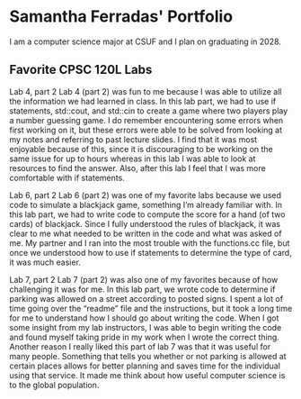 
# Samantha Ferradas' Portfolio

I am a computer science major at CSUF and I plan on graduating in 2028.

## Favorite CPSC 120L Labs

Lab 4, part 2
Lab 4 (part 2) was fun to me because I was able to utilize all the information we had learned in class. In this lab part, we had to use if statements, std::cout, and std::cin to create a game where two players play a number guessing game. I do remember encountering some errors when first working on it, but these errors were able to be solved from looking at my notes and referring to past lecture slides. I find that it was most enjoyable because of this, since it is discouraging to be working on the same issue for up to hours whereas in this lab I was able to look at resources to find the answer. Also, after this lab I feel that I was more comfortable with if statements.

Lab 6, part 2
Lab 6 (part 2) was one of my favorite labs because we used code to simulate a blackjack game, something I’m already familiar with. In this lab part, we had to write code to compute the score for a hand (of two cards) of blackjack. Since I fully understood the rules of blackjack, it was clear to me what needed to be written in the code and what was asked of me. My partner and I ran into the most trouble with the functions.cc file, but once we understood how to use if statements to determine the type of card, it was much easier.

Lab 7, part 2
Lab 7 (part 2) was also one of my favorites because of how challenging it was for me. In this lab part, we wrote code to determine if parking was allowed on a street according to posted signs. I spent a lot of time going over the “readme” file and the instructions, but it took a long time for me to understand how I should go about writing the code. When I got some insight from my lab instructors, I was able to begin writing the code and found myself taking pride in my work when I wrote the correct thing. Another reason I really liked this part of lab 7 was that it was useful for many people. Something that tells you whether or not parking is allowed at certain places allows for better planning and saves time for the individual using that service. It made me think about how useful computer science is to the global population.
